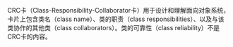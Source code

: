 CRC卡（Class-Responsibility-Collaborator卡）用于设计和理解面向对象系统，卡片上包含类名（class name）、类的职责（class responsibilities）、以及与该类协作的其他类（class collaborators）。类的可靠性（class reliability）不是CRC卡的内容。